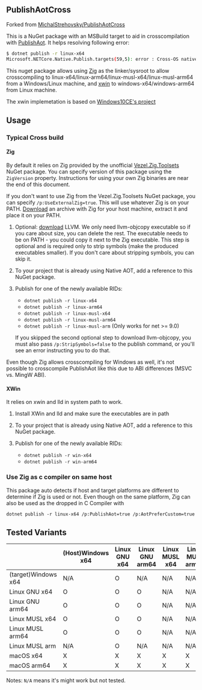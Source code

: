 PublishAotCross
---

Forked from [MichalStrehovsky/PublishAotCross](https://github.com/MichalStrehovsky/PublishAotCross "")

This is a NuGet package with an MSBuild target to aid in crosscompilation with [PublishAot](https://learn.microsoft.com/en-us/dotnet/core/deploying/native-aot/). It helps resolving following error:

```sh
$ dotnet publish -r linux-x64
Microsoft.NETCore.Native.Publish.targets(59,5): error : Cross-OS native compilation is not supported.
```

This nuget package allows using [Zig](https://ziglang.org/) as the linker/sysroot to allow crosscompiling to linux-x64/linux-arm64/linux-musl-x64/linux-musl-arm64 from a Windows/Linux machine, and [xwin](https://github.com/Jake-Shadle/xwin "") to windows-x64/windows-arm64 from Linux machine.

The xwin implemetation is based on [Windows10CE's project](https://github.com/Windows10CE/PublishAotCrossXWin/tree/master "")

## Usage

### Typical Cross build

#### Zig

By default it relies on Zig provided by the unofficial [Vezel.Zig.Toolsets](https://github.com/vezel-dev/zig-toolsets) NuGet package. You can specify version of this package using the `ZigVersion` property. Instructions for using your own Zig binaries are near the end of this document.

If you don't want to use Zig from the Vezel.Zig.Toolsets NuGet package, you can specify `/p:UseExternalZig=true`. This will use whatever Zig is on your PATH. [Download](https://ziglang.org/download/) an archive with Zig for your host machine, extract it and place it on your PATH.

1. Optional: [download](https://releases.llvm.org/) LLVM. We only need llvm-objcopy executable so if you care about size, you can delete the rest. The executable needs to be on PATH - you could copy it next to the Zig executable. This step is optional and is required only to strip symbols (make the produced executables smaller). If you don't care about stripping symbols, you can skip it.

2. To your project that is already using Native AOT, add a reference to this NuGet package.

3. Publish for one of the newly available RIDs:
    * `dotnet publish -r linux-x64`
    * `dotnet publish -r linux-arm64`
    * `dotnet publish -r linux-musl-x64`
    * `dotnet publish -r linux-musl-arm64`
    * `dotnet publish -r linux-musl-arm` (Only works for net >= 9.0)

    If you skipped the second optional step to download llvm-objcopy, you must also pass `/p:StripSymbols=false` to the publish command, or you'll see an error instructing you to do that.

Even though Zig allows crosscompiling for Windows as well, it's not possible to crosscompile PublishAot like this due to ABI differences (MSVC vs. MingW ABI).

#### XWin

It relies on xwin and lld in system path to work.

1. Install XWin and lld and make sure the executables are in path

2. To your project that is already using Native AOT, add a reference to this NuGet package.

3. Publish for one of the newly available RIDs:
    * `dotnet publish -r win-x64`
    * `dotnet publish -r win-arm64`

### Use Zig as c compiler on same host

This package auto detects if host and target platforms are different to determine if Zig is used or not. Even though on the same platform, Zig can also be used as the dropped in C Compiler with

```
dotnet publish -r linux-x64 /p:PublishAot=true /p:AotPreferCustom=true
```

## Tested Variants

|                    |(Host)Windows x64|Linux GNU x64|Linux GNU arm64|Linux MUSL x64|Linux MUSL arm64| macOS x64 | macOS arm64 |
|--------------------|-----------------|-------------|---------------|--------------|----------------|-----------|-------------|
|(target)Windows x64 |N/A              |O            |N/A            |N/A           |N/A             |N/A        |N/A          |
|Linux GNU x64       |O                |O            |O              |N/A           |N/A             |O          |N/A          |
|Linux GNU arm64     |O                |O            |O              |N/A           |N/A             |O          |N/A          |
|Linux MUSL x64      |O                |O            |O              |N/A           |N/A             |O          |N/A          |
|Linux MUSL arm64    |O                |O            |O              |N/A           |N/A             |O          |N/A          |
|Linux MUSL arm      |N/A              |O            |N/A            |N/A           |N/A             |O          |N/A          |
|macOS x64           |X                |X            |X              |X             |X               |N/A        |X            |
|macOS arm64         |X                |X            |X              |X             |X               |X          |N/A          |

Notes: `N/A` means it's might work but not tested.

